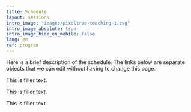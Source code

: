 ```yaml
---
title: Schedule
layout: sessions
intro_image: "images/pixeltrue-teaching-1.svg"
intro_image_absolute: true
intro_image_hide_on_mobile: false
lang: en
ref: program
---
```



Here is a brief description of the schedule. The links below are separate objects that we can edit without having to change this page.


This is filler text.

This is filler text.

This is filler text.
